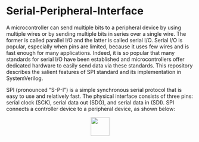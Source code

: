 # Serial-Peripheral-Interface

A microcontroller can send multiple bits to a peripheral device by using multiple wires or by sending multiple bits in series over a single wire. The former is called 
parallel I/O and the latter is called serial I/O. Serial I/O is popular, especially when pins are limited, because it uses few wires and is fast enough for many 
applications. Indeed, it is so popular that many standards for serial I/O have been established and microcontrollers offer dedicated hardware to easily send data via
these standards. This repository describes the salient features of SPI standard and its implementation in SystemVerilog.

SPI (pronounced “S-P-I”) is a simple synchronous serial protocol that is easy to use and relatively fast. The physical interface consists of three pins: serial clock 
(SCK), serial data out (SDO), and serial data in (SDI). SPI connects a controller device to a peripheral device, as shown below:

<p align="center">
  <img width="50" height="50" src="https://user-images.githubusercontent.com/61377755/163710225-fc190afe-36a1-43aa-8ac1-652bb2cfdbb3.png">
</p>



